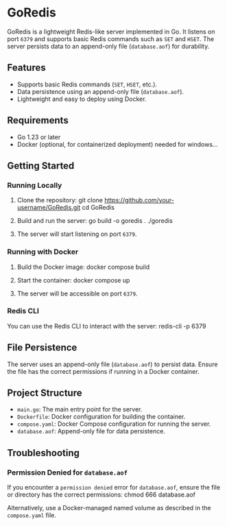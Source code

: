 # GoRedis

GoRedis is a lightweight Redis-like server implemented in Go. It listens on port `6379` and supports basic Redis commands such as `SET` and `HSET`. The server persists data to an append-only file (`database.aof`) for durability.

## Features

- Supports basic Redis commands (`SET`, `HSET`, etc.).
- Data persistence using an append-only file (`database.aof`).
- Lightweight and easy to deploy using Docker.

## Requirements

- Go 1.23 or later
- Docker (optional, for containerized deployment) needed for windows...

## Getting Started

### Running Locally

1. Clone the repository:
   git clone https://github.com/your-username/GoRedis.git
   cd GoRedis

2. Build and run the server:
   go build -o goredis .
   ./goredis

3. The server will start listening on port `6379`.

### Running with Docker

1. Build the Docker image:
   docker compose build

2. Start the container:
   docker compose up

3. The server will be accessible on port `6379`.

### Redis CLI

You can use the Redis CLI to interact with the server:
   redis-cli -p 6379

## File Persistence

The server uses an append-only file (`database.aof`) to persist data. Ensure the file has the correct permissions if running in a Docker container.

## Project Structure

- `main.go`: The main entry point for the server.
- `Dockerfile`: Docker configuration for building the container.
- `compose.yaml`: Docker Compose configuration for running the server.
- `database.aof`: Append-only file for data persistence.

## Troubleshooting

### Permission Denied for `database.aof`

If you encounter a `permission denied` error for `database.aof`, ensure the file or directory has the correct permissions:
   chmod 666 database.aof

Alternatively, use a Docker-managed named volume as described in the `compose.yaml` file.
